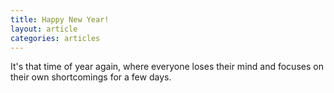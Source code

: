 ```yaml
---
title: Happy New Year!
layout: article
categories: articles
---
```


It's that time of year again, where everyone loses their mind and focuses on their own shortcomings for a few days.
